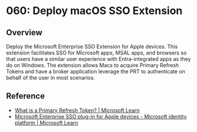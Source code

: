 # 060: Deploy macOS SSO Extension

## Overview

Deploy the Microsoft Enterprise SSO Extension for Apple devices. This extension facilitates SSO for Microsoft apps, MSAL apps, and browsers so that users have a similar user experience with Entra-integrated apps as they do on Windows. The extension allows Macs to acquire Primary Refresh Tokens and have a broker application leverage the PRT to authenticate on behalf of the user in most scenarios.

## Reference

* [What is a Primary Refresh Token? | Microsoft Learn](https://learn.microsoft.com/en-us/entra/identity/devices/concept-primary-refresh-token)
* [Microsoft Enterprise SSO plug-in for Apple devices - Microsoft identity platform | Microsoft Learn](https://learn.microsoft.com/en-us/entra/identity-platform/apple-sso-plugin)
